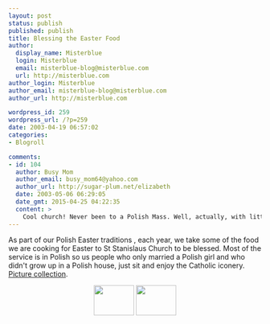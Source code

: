 ```yaml
---
layout: post
status: publish
published: publish
title: Blessing the Easter Food
author:
  display_name: Misterblue
  login: Misterblue
  email: misterblue-blog@misterblue.com
  url: http://misterblue.com
author_login: Misterblue
author_email: misterblue-blog@misterblue.com
author_url: http://misterblue.com

wordpress_id: 259
wordpress_url: /?p=259
date: 2003-04-19 06:57:02
categories:
- Blogroll

comments:
- id: 104
  author: Busy Mom
  author_email: busy_mom64@yahoo.com
  author_url: http://sugar-plum.net/elizabeth
  date: 2003-05-06 06:29:05
  date_gmt: 2015-04-25 04:22:35
  content: >
    Cool church! Never been to a Polish Mass. Well, actually, with little kids, it never feels like I have been to Mass any Sunday.
---
```

<p>
As part of our 
Polish Easter traditions
, each year, we take some of the food we are cooking for Easter to
St Stanislaus Church
to be blessed.
Most of the service is in Polish so us people who only married a 
Polish girl and who didn't grow up in a Polish house, just sit and
enjoy the Catholic iconery. 
<a href="http://pics.misterblue.com/20030419-EasterBlessing">Picture collection</a>.
</p>
<center>
<a href="http://pics.misterblue.com/onepic//20030419-EasterBlessing//w640/h480/IMG_0544.jpg" target="onepic">
<img src="http://pics.misterblue.com/20030419-EasterBlessing//80/60/IMG_0544.jpg" height="60" width="80" alt=""/></a>
<a href="http://pics.misterblue.com/onepic//20030419-EasterBlessing//w640/h480/IMG_0562.jpg" target="onepic">
<img src="http://pics.misterblue.com/20030419-EasterBlessing//80/60/IMG_0562.jpg" height="60" width="80" alt=""/></a>
</center>
